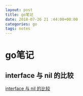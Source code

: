 ```yaml
---
layout: post
title: go笔记
date: 2018-07-26 21 :44:00+00:00
categories: go
tags: notes
---
```

# go笔记

##  interface 与 nil 的比较

[ interface 与 nil 的比较](https://studygolang.com/articles/10635)